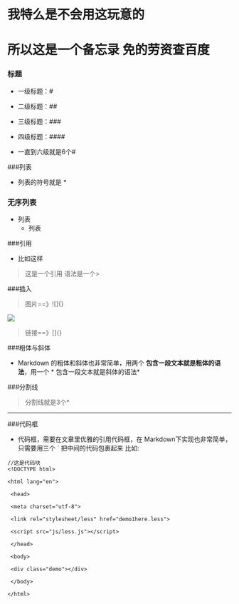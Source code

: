 # 我特么是不会用这玩意的
# 所以这是一个备忘录 免的劳资查百度
### 标题
* 一级标题：#

* 二级标题：##

* 三级标题：###

* 四级标题：####

* 一直到六级就是6个#

###列表
* 列表的符号就是 *

### 无序列表
- 列表
	+ 列表

###引用
* 比如这样
>这是一个引用 语法是一个>

###插入
>图片==》![]{}

![](/assets/桌面背景图片.jpg)
>链接==》[]{}

###粗体与斜体
* Markdown 的粗体和斜体也非常简单，用两个 **包含一段文本就是粗体的语法**，用一个 * 包含一段文本就是斜体的语法*

###分割线
>分割线就是3个*

***

###代码框
* 代码框，需要在文章里优雅的引用代码框，在 Markdown下实现也非常简单，只需要用三个 ` 把中间的代码包裹起来 比如:

```
//这是代码块
<!DOCTYPE html>

<html lang="en">

 <head>

 <meta charset="utf-8">

 <link rel="stylesheet/less" href="demo1here.less">

 <script src="js/less.js"></script>

 </head>

 <body>

 <div class="demo"></div>

 </body>

</html>

```

